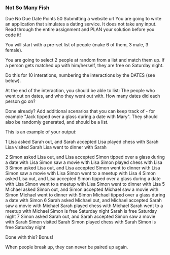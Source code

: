 ### Not So Many Fish

Due No Due Date  Points 50  Submitting a website url
You are going to write an application that simulates a dating service. It does not take any input.  Read through the entire assignment and PLAN your solution before you code it! 

You will start with a pre-set list of people (make 6 of them, 3 male, 3 female). 

You are going to select 2 people at random from a list and match them up. If a person gets matched up with him/herself, they are free on Saturday night. 

Do this for 10 interations, numbering the interactions by the DATES (see below).

At the end of the interaction, you should be able to list: 
The people who went out on dates, and who they went out with. How many dates did each person go on?

Done already? 
Add additional scenarios that you can keep track of - for example "Jack tipped over a glass during a date with Mary". They should also be randomly generated, and should be a list.

 

This is an example of your output: 

1 Lisa asked Sarah out, and Sarah accepted
Lisa played chess with Sarah
Lisa visited Sarah
Lisa went to dinner with Sarah

2 Simon asked Lisa out, and Lisa accepted
Simon tipped over a glass during a date with Lisa
Simon saw a movie with Lisa
Simon played chess with Lisa
3 Simon asked Lisa out, and Lisa accepted
Simon went to dinner with Lisa
Simon saw a movie with Lisa
Simon went to a meetup with Lisa
4 Simon asked Lisa out, and Lisa accepted
Simon tipped over a glass during a date with Lisa
Simon went to a meetup with Lisa
Simon went to dinner with Lisa
5 Michael asked Simon out, and Simon accepted
Michael saw a movie with Simon
Michael went to dinner with Simon
Michael tipped over a glass during a date with Simon
6 Sarah asked Michael out, and Michael accepted
Sarah saw a movie with Michael
Sarah played chess with Michael
Sarah went to a meetup with Michael
Simon is free Saturday night
Sarah is free Saturday night
7 Simon asked Sarah out, and Sarah accepted
Simon saw a movie with Sarah
Simon visited Sarah
Simon played chess with Sarah
Simon is free Saturday night

Done with this? Bonus! 

When people break up, they can never be paired up again. 